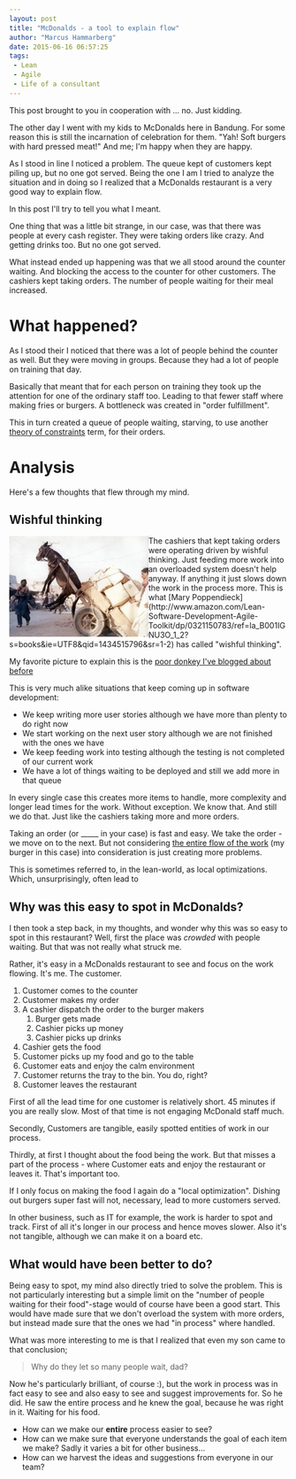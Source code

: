 ```yaml
---
layout: post
title: "McDonalds - a tool to explain flow"
author: "Marcus Hammarberg"
date: 2015-06-16 06:57:25
tags:
 - Lean
 - Agile
 - Life of a consultant
---
```


This post brought to you in cooperation with ... no. Just kidding. 

The other day I went with my kids to McDonalds here in Bandung. For some reason this is still the incarnation of celebration for them. "Yah! Soft burgers with hard pressed meat!" And me; I'm happy when they are happy. 

As I stood in line I noticed a problem. The queue kept of customers kept piling up, but no one got served. Being the one I am I tried to analyze the situation and in doing so I realized that a McDonalds restaurant is a very good way to explain flow. 

In this post I'll try to tell you what I meant. 

<a name='more'></a>

One thing that was a little bit strange, in our case, was that there was people at every cash register. They were taking orders like crazy. And getting drinks too. But no one got served. 

What instead ended up happening was that we all stood around the counter waiting. And blocking the access to the counter for other customers. The cashiers kept taking orders. The number of people waiting for their meal increased. 

# What happened?
As I stood their I noticed that there was a lot of people behind the counter as well. But they were moving in groups. Because they had a lot of people on training that day. 

Basically that meant that for each person on training they took up the attention for one of the ordinary staff too. Leading to that fewer staff where making fries or burgers. A bottleneck was created in "order fulfillment".

This in turn created a queue of people waiting, starving, to use another [theory of constraints](https://en.wikipedia.org/wiki/Theory_of_constraints) term, for their orders. 

# Analysis
Here's a few thoughts that flew through my mind.

## Wishful thinking
<img src="/img/donkey-in-air-cart.jpg" style="float:left" width="50%">
The cashiers that kept taking orders were operating driven by wishful thinking. Just feeding more work into an overloaded system doesn't help anyway. If anything it just slows down the work in the process more. This is what [Mary Poppendieck](http://www.amazon.com/Lean-Software-Development-Agile-Toolkit/dp/0321150783/ref=la_B001IGNU3O_1_2?s=books&ie=UTF8&qid=1434515796&sr=1-2) has called "wishful thinking". 

My favorite picture to explain this is the [poor donkey I've blogged about before](http://www.marcusoft.net/2013/03/between-chairs-management-and-thoughts.html) 

This is very much alike situations that keep coming up in software development: 

* We keep writing more user stories although we have more than plenty to do right now
* We start working on the next user story although we are not finished with the ones we have
* We keep feeding work into testing although the testing is not completed of our current work
* We have a lot of things waiting to be deployed and still we add more in that queue

In every single case this creates more items to handle, more complexity and longer lead times for the work. Without exception. We know that. And still we do that. Just like the cashiers taking more and more orders. 

Taking an order (or _____ in your case) is fast and easy. We take the order - we move on to the next. But not considering [the entire flow of the work](http://www.marcusoft.net/2015/05/flow-wip-and-waste.html) (my burger in this case) into consideration is just creating more problems. 

This is sometimes referred to, in the lean-world, as local optimizations. Which, unsurprisingly, often lead to 

## Why was this easy to spot in McDonalds? 
I then took a step back, in my thoughts, and wonder why this was so easy to spot in this restaurant? Well, first the place was *crowded* with people waiting. But that was not really what struck me. 

Rather, it's easy in a McDonalds restaurant to see and focus on the work flowing. It's me. The customer. 

1. Customer comes to the counter
1. Customer makes my order
1. A cashier dispatch the order to the burger makers
	1. Burger gets made
	1. Cashier picks up money
	1. Cashier picks up drinks
1. Cashier gets the food
1. Customer picks up my food and go to the table
1. Customer eats and enjoy the calm environment
1. Customer returns the tray to the bin. You do, right?
1. Customer leaves the restaurant

First of all the lead time for one customer is relatively short. 45 minutes if you are really slow. Most of that time is not engaging McDonald staff much. 

Secondly, Customers are tangible, easily spotted entities of work in our process. 

Thirdly, at first I thought about the food being the work. But that misses a part of the process - where Customer eats and enjoy the restaurant or leaves it. That's important too. 

If I only focus on making the food I again do a "local optimization". Dishing out burgers super fast will not, necessary, lead to more customers served.  

In other business, such as IT for example, the work is harder to spot and track. First of all it's longer in our process and hence moves slower. Also it's not tangible, although we can make it on a board etc.  

## What would have been better to do?
Being easy to spot, my mind also directly tried to solve the problem. This is not particularly interesting but a simple limit on the "number of people waiting for their food"-stage would of course have been a good start. This would have made sure that we don't overload the system with more orders, but instead made sure that the ones we had "in process" where handled. 

What was more interesting to me is that I realized that even my son came to that conclusion; 

<blockquote>Why do they let so many people wait, dad?</blockquote>

Now he's particularly brilliant, of course :), but the work in process was in fact easy to see and also easy to see and suggest improvements for. So he did. He saw the entire process and he knew the goal, because he was right in it. Waiting for his food.

* How can we make our **entire** process easier to see?
* How can we make sure that everyone understands the goal of each item we make? Sadly it varies a bit for other business...
* How can we harvest the ideas and suggestions from everyone in our team? 